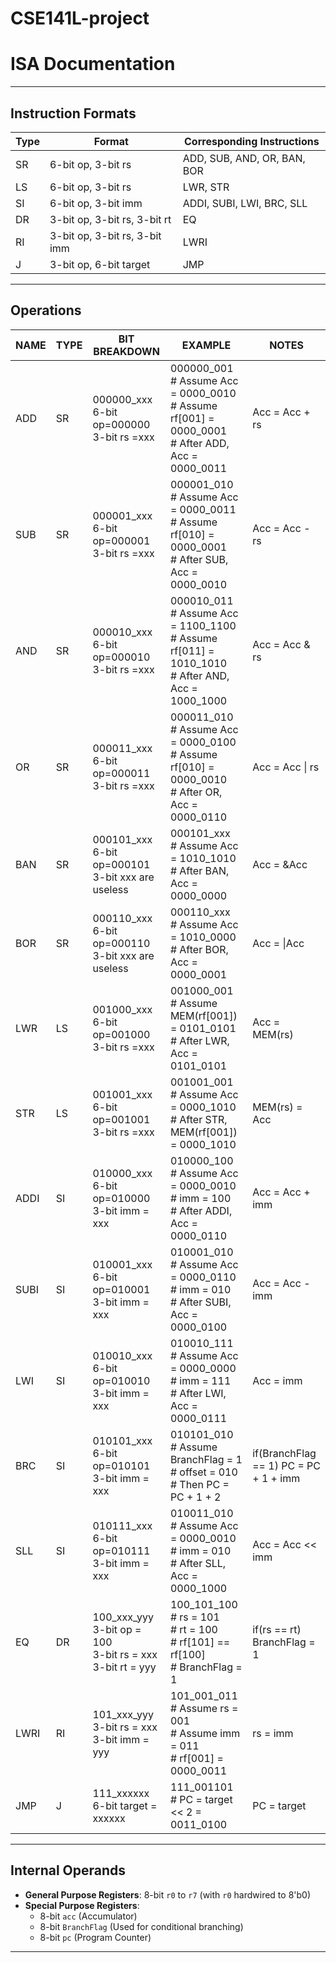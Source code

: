 # CSE141L-project
# ISA Documentation


---

## Instruction Formats

| Type | Format                      | Corresponding Instructions       |
|------|-----------------------------|----------------------------------|
| SR   | 6-bit op, 3-bit rs          | ADD, SUB, AND, OR, BAN, BOR      |
| LS   | 6-bit op, 3-bit rs          | LWR, STR                         |
| SI   | 6-bit op, 3-bit imm         | ADDI, SUBI, LWI, BRC, SLL        |
| DR   | 3-bit op, 3-bit rs, 3-bit rt| EQ                               |
| RI   | 3-bit op, 3-bit rs, 3-bit imm | LWRI                           |
| J    | 3-bit op, 6-bit target      | JMP                              |

---

## Operations

| NAME | TYPE | BIT BREAKDOWN | EXAMPLE | NOTES |
|------|------|----------------|---------|-------|
| ADD | SR | 000000_xxx<br>6-bit op=000000<br>3-bit rs =xxx | 000000_001<br># Assume Acc = 0000_0010<br># Assume rf[001] = 0000_0001<br># After ADD, Acc = 0000_0011 | Acc = Acc + rs |
| SUB | SR | 000001_xxx<br>6-bit op=000001<br>3-bit rs =xxx | 000001_010<br># Assume Acc = 0000_0011<br># Assume rf[010] = 0000_0001<br># After SUB, Acc = 0000_0010 | Acc = Acc - rs |
| AND | SR | 000010_xxx<br>6-bit op=000010<br>3-bit rs =xxx | 000010_011<br># Assume Acc = 1100_1100<br># Assume rf[011] = 1010_1010<br># After AND, Acc = 1000_1000 | Acc = Acc & rs |
| OR | SR | 000011_xxx<br>6-bit op=000011<br>3-bit rs =xxx | 000011_010<br># Assume Acc = 0000_0100<br># Assume rf[010] = 0000_0010<br># After OR, Acc = 0000_0110 | Acc = Acc \| rs |
| BAN | SR | 000101_xxx<br>6-bit op=000101<br>3-bit xxx are useless | 000101_xxx<br># Assume Acc = 1010_1010<br># After BAN, Acc = 0000_0000 | Acc = &Acc |
| BOR | SR | 000110_xxx<br>6-bit op=000110<br>3-bit xxx are useless | 000110_xxx<br># Assume Acc = 1010_0000<br># After BOR, Acc = 0000_0001 | Acc = \|Acc |
| LWR | LS | 001000_xxx<br>6-bit op=001000<br>3-bit rs =xxx | 001000_001<br># Assume MEM(rf[001]) = 0101_0101<br># After LWR, Acc = 0101_0101 | Acc = MEM(rs) |
| STR | LS | 001001_xxx<br>6-bit op=001001<br>3-bit rs =xxx | 001001_001<br># Assume Acc = 0000_1010<br># After STR, MEM(rf[001]) = 0000_1010 | MEM(rs) = Acc |
| ADDI | SI | 010000_xxx<br>6-bit op=010000<br>3-bit imm = xxx | 010000_100<br># Assume Acc = 0000_0010<br># imm = 100<br># After ADDI, Acc = 0000_0110 | Acc = Acc + imm |
| SUBI | SI | 010001_xxx<br>6-bit op=010001<br>3-bit imm = xxx | 010001_010<br># Assume Acc = 0000_0110<br># imm = 010<br># After SUBI, Acc = 0000_0100 | Acc = Acc - imm |
| LWI | SI | 010010_xxx<br>6-bit op=010010<br>3-bit imm = xxx | 010010_111<br># Assume Acc = 0000_0000<br># imm = 111<br># After LWI, Acc = 0000_0111 | Acc = imm |
| BRC | SI | 010101_xxx<br>6-bit op=010101<br>3-bit imm = xxx | 010101_010<br># Assume BranchFlag = 1<br># offset = 010<br># Then PC = PC + 1 + 2 | if(BranchFlag == 1) PC = PC + 1 + imm |
| SLL | SI | 010111_xxx<br>6-bit op=010111<br>3-bit imm = xxx | 010011_010<br># Assume Acc = 0000_0010<br># imm = 010<br># After SLL, Acc = 0000_1000 | Acc = Acc << imm |
| EQ | DR | 100_xxx_yyy<br>3-bit op = 100<br>3-bit rs = xxx<br>3-bit rt = yyy | 100_101_100<br># rs = 101<br># rt = 100<br># rf[101] == rf[100]<br># BranchFlag = 1 | if(rs == rt) BranchFlag = 1 |
| LWRI | RI | 101_xxx_yyy<br>3-bit rs = xxx<br>3-bit imm = yyy | 101_001_011<br># Assume rs = 001<br># Assume imm = 011<br># rf[001] = 0000_0011 | rs = imm |
| JMP | J | 111_xxxxxx<br>6-bit target = xxxxxx | 111_001101<br># PC = target << 2 = 0011_0100 | PC = target |

---

## Internal Operands

- **General Purpose Registers**: 8-bit `r0` to `r7` (with `r0` hardwired to 8'b0)
- **Special Purpose Registers**: 
  - 8-bit `acc` (Accumulator)
  - 8-bit `BranchFlag` (Used for conditional branching)
  - 8-bit `pc` (Program Counter)

---
